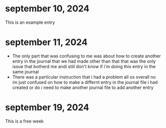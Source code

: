 # september 10, 2024
This is an example entry

# september 11, 2024 
- The only part that was confusing to me was about how to create another entry in the journal that we had made other than that that was the only issue that botherd me andi still don't know if i'm doing this entry in the same journal
- There was a particular instruction that i had a problem all os overall no im just confused on how to make a differnt entry in the journal file i had created or do i need to make another journal file to add another entry


# september 19, 2024
This is a free week
